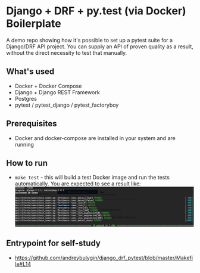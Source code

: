 # Django + DRF + py.test (via Docker)  Boilerplate

A demo repo showing how it's possible to set up a pytest suite for a Django/DRF API project.
You can supply an API of proven quality as a result, without the direct necessity to test that manually.  

## What's used 

* Docker + Docker Compose
* Django + Django REST Framework
* Postgres
* pytest / pytest_django / pytest_factoryboy

## Prerequisites

* Docker and docker-compose are installed in your system and are running

## How to run

* `make test` - this will build a test Docker image and run the tests automatically.
You are expected to see a result like: ![example output](./test/test-result-example.png)

## Entrypoint for self-study

* https://github.com/andreybulygin/django_drf_pytest/blob/master/Makefile#L14

